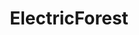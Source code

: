 ---
title: ElectricForest
crosslinks:
- youtubefactsbot
- okeechobeemusicfest
- bassnectar
- youtubot
- livven
- Drugs
- bonnaroo
- anti_gif_bot
- festivals
- EDM
- MassdropBot
- edmproduction
- trap
- GanjaWhiteNightMusic
- alotabot
- electronicmusic
- considerthesource
- hulaween
- videos
- Tipper
---